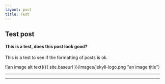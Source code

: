 ```yaml
---
layout: post
title: Test
---
```


## Test post ##

#### This is a test, does this post look good?

This is a test to see if the formatting of posts is ok.

![an image alt text]({{ site.baseurl }}/images/jekyll-logo.png "an image title")


----
****
